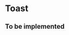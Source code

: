 # Toast

## To be implemented

<ComponentReference :data="data" />

<script setup lang="ts">
import {data} from '../../data/components/toast.data'
import ComponentReference from '../../components/ComponentReference.vue'
</script>
